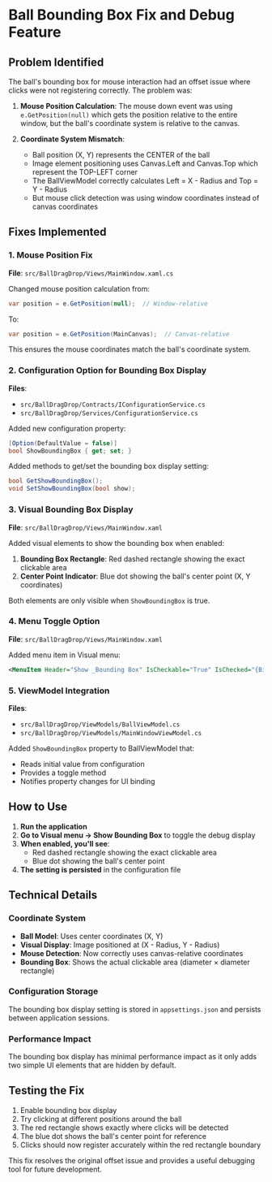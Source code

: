 # Ball Bounding Box Fix and Debug Feature

## Problem Identified
The ball's bounding box for mouse interaction had an offset issue where clicks were not registering correctly. The problem was:

1. **Mouse Position Calculation**: The mouse down event was using `e.GetPosition(null)` which gets the position relative to the entire window, but the ball's coordinate system is relative to the canvas.

2. **Coordinate System Mismatch**: 
   - Ball position (X, Y) represents the CENTER of the ball
   - Image element positioning uses Canvas.Left and Canvas.Top which represent the TOP-LEFT corner
   - The BallViewModel correctly calculates Left = X - Radius and Top = Y - Radius
   - But mouse click detection was using window coordinates instead of canvas coordinates

## Fixes Implemented

### 1. Mouse Position Fix
**File**: `src/BallDragDrop/Views/MainWindow.xaml.cs`

Changed mouse position calculation from:
```csharp
var position = e.GetPosition(null);  // Window-relative
```

To:
```csharp
var position = e.GetPosition(MainCanvas);  // Canvas-relative
```

This ensures the mouse coordinates match the ball's coordinate system.

### 2. Configuration Option for Bounding Box Display
**Files**: 
- `src/BallDragDrop/Contracts/IConfigurationService.cs`
- `src/BallDragDrop/Services/ConfigurationService.cs`

Added new configuration property:
```csharp
[Option(DefaultValue = false)]
bool ShowBoundingBox { get; set; }
```

Added methods to get/set the bounding box display setting:
```csharp
bool GetShowBoundingBox();
void SetShowBoundingBox(bool show);
```

### 3. Visual Bounding Box Display
**File**: `src/BallDragDrop/Views/MainWindow.xaml`

Added visual elements to show the bounding box when enabled:

1. **Bounding Box Rectangle**: Red dashed rectangle showing the exact clickable area
2. **Center Point Indicator**: Blue dot showing the ball's center point (X, Y coordinates)

Both elements are only visible when `ShowBoundingBox` is true.

### 4. Menu Toggle Option
**File**: `src/BallDragDrop/Views/MainWindow.xaml`

Added menu item in Visual menu:
```xml
<MenuItem Header="Show _Bounding Box" IsCheckable="True" IsChecked="{Binding ShowBoundingBox}" Click="ToggleBoundingBox_Click" />
```

### 5. ViewModel Integration
**Files**:
- `src/BallDragDrop/ViewModels/BallViewModel.cs`
- `src/BallDragDrop/ViewModels/MainWindowViewModel.cs`

Added `ShowBoundingBox` property to BallViewModel that:
- Reads initial value from configuration
- Provides a toggle method
- Notifies property changes for UI binding

## How to Use

1. **Run the application**
2. **Go to Visual menu → Show Bounding Box** to toggle the debug display
3. **When enabled, you'll see**:
   - Red dashed rectangle showing the exact clickable area
   - Blue dot showing the ball's center point
4. **The setting is persisted** in the configuration file

## Technical Details

### Coordinate System
- **Ball Model**: Uses center coordinates (X, Y)
- **Visual Display**: Image positioned at (X - Radius, Y - Radius)
- **Mouse Detection**: Now correctly uses canvas-relative coordinates
- **Bounding Box**: Shows the actual clickable area (diameter × diameter rectangle)

### Configuration Storage
The bounding box display setting is stored in `appsettings.json` and persists between application sessions.

### Performance Impact
The bounding box display has minimal performance impact as it only adds two simple UI elements that are hidden by default.

## Testing the Fix

1. Enable bounding box display
2. Try clicking at different positions around the ball
3. The red rectangle shows exactly where clicks will be detected
4. The blue dot shows the ball's center point for reference
5. Clicks should now register accurately within the red rectangle boundary

This fix resolves the original offset issue and provides a useful debugging tool for future development.